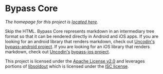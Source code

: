 # Bypass Core

*The homepage for this project is [located here](http://uncodin.github.io/bypass/).*

Skip the HTML. Bypass Core represents markdown in an intermediary tree format so
that it can be rendered directly in Android and iOS apps. If you are looking
for an android library that renders markdown, check out [Uncodin's](https://github.com/Uncodin/)
[bypass-android project](https://github.com/Uncodin/bypass-android). If you are
looking for an iOS library that renders markdown, check out [Uncodin's](https://github.com/Uncodin/)
[bypass-ios project](https://github.com/Uncodin/bypass-ios).

This project is licensed under the [Apache License v2.0](http://www.tldrlegal.com/l/APACHE2)
and leverages portions of [libsoldout](http://fossil.instinctive.eu/libsoldout/home)
which is licensed under the [ISC license](http://fossil.instinctive.eu/libsoldout/artifact/c8d2f5b1e9e1df422ca06d1bc846d9e3055a925b).